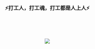 ### <font face="Helvetica"><center>⚡打工人，打工魂，打工都是人上人⚡<center></font>

<br/><br/><br/>
<div align="center"> 
<image src='./image/2057.gif'/>
</div>
<!--
**fdf-hash/fdf-hash** is a ✨ _special_ ✨ repository because its `README.md` (this file) appears on your GitHub profile.

Here are some ideas to get you started:

- 🔭 I’m currently working on ...
- 🌱 I’m currently learning ...
- 👯 I’m looking to collaborate on ...
- 🤔 I’m looking for help with ...
- 💬 Ask me about ...
- 📫 How to reach me: ...
- 😄 Pronouns: ...
- ⚡ Fun fact: ...
-->
